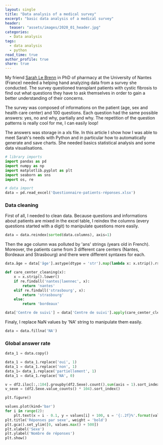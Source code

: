 ```yaml
---
layout: single
title: "Data analysis of a medical survey"
excerpt: "basic data analysis of a medical survey"
header:
  teaser: "assets/images/2020_01_header.jpg"
categories:
  - Data analysis
tags:
  - data analysis
  - python
read_time: true
author_profile: true
share: true
---
```

My friend [Sarah Le Brenn](https://www.linkedin.com/in/sarah-le-brenn-1a9337102/) in PhD of pharmacy at the University of Nantes (France) needed a helping hand analyzing data from a survey she conducted. The survey questioned transplant patients with cystic fibrosis to find out what questions they have to ask themselves in order to gain a better understanding of their concerns.

The survey was composed of informations on the patient (age, sex and health care center) and 100 questions. Each question had the same possible answers: yes, no and why, partially and why. The repetition of the question patterns is really cool for me, I can easily loop!

The answers was storage in a xls file. In this article I show how I was able to meet Sarah's needs with Python and in particular how to automatically generate and save charts. She needed basics statistical analysis and some data visualisations.

```python
# library imports
import pandas as pd
import numpy as np
import matplotlib.pyplot as plt
import seaborn as sns
import os, re

# data import
data = pd.read_excel('Questionnaire-patients-réponses.xlsx')
```
### Data cleaning
First of all, I needed to clean data. Because questions and informations about patients are mixed in the excel table, I reindex the columns (every questions started with a digit) to manipulate questions more easily.

```python
data = data.reindex(sorted(data.columns), axis=1)
```
Then the age column was polluted by 'ans' strings (years old in French). Moreover, the patients came from 3 different care centers (Nantes, Bordeaux and Strasbourg) and there were different syntaxes for each.

```python
data.âge = data['âge'].astype(dtype = 'str').map(lambda x: x.strip().rstrip('ans').strip()).astype(dtype = 'int')

def care_center_cleaning(x):
    x = x.strip().lower()
    if re.findall('nantes|laennec', x):
        return 'nantes'
    elif re.findall('strasbourg', x):
        return 'strasbourg'
    else:
        return 'bordeaux'

data['Centre de suivi'] = data['Centre de suivi'].apply(care_center_cleaning)      
```
Finaly, I replace NaN values by 'NA' string to manipulate them easily.

```python
data = data.fillna('NA')
```

### Global answer rate

```python
data_1 = data.copy()

data_1 = data_1.replace('oui', 1)
data_1 = data_1.replace('non', 1)
data_1= data_1.replace('partiellement', 1)
data_1 = data_1.replace('NA', 0)

v = df2.iloc[:,:104].groupby(df2.Sexe).count().sum(axis = 1).sort_index()
v_sexe = (df2.Sexe.value_counts() * 104).sort_index()

plt.figure()

values.plot(kind='bar')
for i in range(2):
    plt.text(x = i - 0.1, y = values[i] + 100, s = '{:.2f}%'.format(values[i] / v_sexe[i]))
plt.title('Réponses par sexe', weight = 'bold')
plt.gca().set_ylim([0, values.max() + 500])
plt.xlabel('Sexe')
plt.ylabel('Nombre de réponses')
plt.show()
